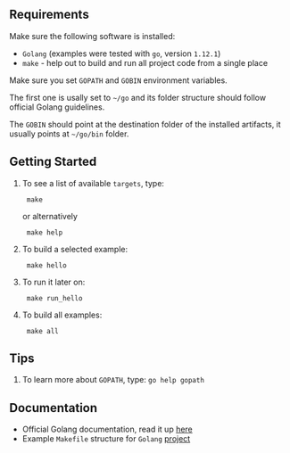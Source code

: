 ## Requirements

Make sure the following software is installed:

- `Golang` (examples were tested with `go`, version `1.12.1`)
- `make` - help out to build and run all project code from a single place

Make sure you set `GOPATH` and `GOBIN` environment variables.

The first one is usally set to `~/go` and its folder structure should follow official Golang guidelines.

The `GOBIN` should point at the destination folder of the installed artifacts, it usually points at `~/go/bin` folder.

## Getting Started

1. To see a list of available `targets`, type:

        make

    or alternatively

        make help

2. To build a selected example:

        make hello

3. To run it later on:

        make run_hello

4. To build all examples:

        make all

## Tips

1. To learn more about `GOPATH`, type: `go help gopath`

## Documentation

- Official Golang documentation, read it up [here](https://golang.org/doc/)
- Example `Makefile` structure for `Golang` [project](https://kodfabrik.com/journal/a-good-makefile-for-go/)
